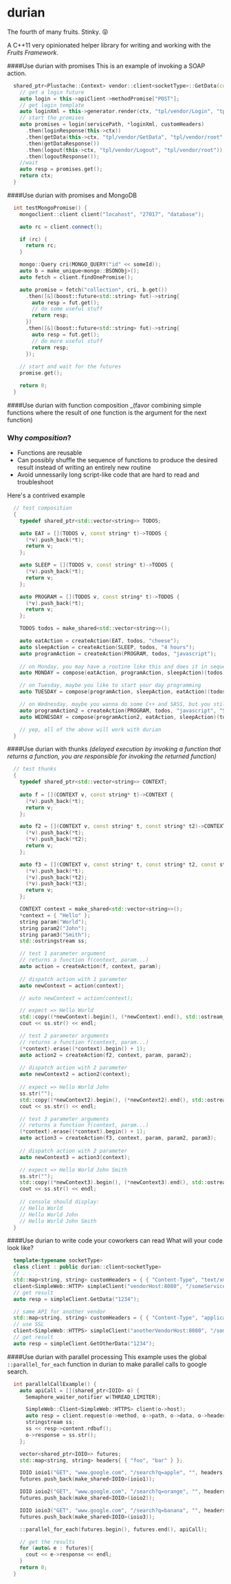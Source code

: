 # durian

The fourth of many fruits.  Stinky. :stuck_out_tongue_closed_eyes:

A C++11 very opinionated helper library for writing and working with the _Fruits Framework_. 

####Use durian with promises
This is an example of invoking a SOAP action.
```cpp
  shared_ptr<Plustache::Context> vendor::client<socketType>::GetData(const string trackingNumber) {
    // get a login future
    auto login = this->apiClient->methodPromise["POST"];
    // get login template
    auto loginXml = this->generator.render(ctx, "tpl/vendor/Login", "tpl/vendor/root");
    // start the promises
    auto promises = login(servicePath, *loginXml, customHeaders)
      .then(loginResponse(this->ctx))
      .then(getData(this->ctx, "tpl/vendor/GetData", "tpl/vendor/root", trackingNumber))
      .then(getDataResponse())
      .then(logout(this->ctx, "tpl/vendor/Logout", "tpl/vendor/root"))
      .then(logoutResponse());
    //wait
    auto resp = promises.get();
    return ctx;
  }
```

####Use durian with promises and MongoDB
```cpp
  int testMongoPromise() {
    mongoclient::client client("locahost", "27017", "database");

    auto rc = client.connect();

    if (rc) {
      return rc;
    }

    mongo::Query cri(MONGO_QUERY("id" << someId));
    auto b = make_unique<mongo::BSONObj>();
    auto fetch = client.findOnePromise();

    auto promise = fetch("collection", cri, b.get())
      .then([&](boost::future<std::string> fut)->string{
        auto resp = fut.get();
        // do some useful stuff
        return resp;
      })
      .then([&](boost::future<std::string> fut)->string{
        auto resp = fut.get();
        // do more useful stuff
        return resp;
      });
    
    // start and wait for the futures  
    promise.get();

    return 0;
  }
``` 

####Use durian with function composition _(favor combining simple functions where the result of one function is the argument for the next function)

### Why _composition_?
* Functions are reusable
* Can possibly shuffle the sequence of functions to produce the desired result instead of writing an entirely new routine
* Avoid unnessarily long script-like code that are hard to read and troubleshoot

Here's a contrived example
```cpp
  // test composition
  {
    typedef shared_ptr<std::vector<string>> TODOS;

    auto EAT = [](TODOS v, const string* t)->TODOS {
      (*v).push_back(*t);
      return v;
    };

    auto SLEEP = [](TODOS v, const string* t)->TODOS {
      (*v).push_back(*t);
      return v;
    };

    auto PROGRAM = [](TODOS v, const string* t)->TODOS {
      (*v).push_back(*t);
      return v;
    };

    TODOS todos = make_shared<std::vector<string>>();

    auto eatAction = createAction(EAT, todos, "cheese");
    auto sleepAction = createAction(SLEEP, todos, "4 hours");
    auto programAction = createAction(PROGRAM, todos, "javascript");
    
    // on Monday, you may have a routine like this and does it in sequence
    auto MONDAY = compose(eatAction, programAction, sleepAction)(todos);

    // on Tuesday, maybe you like to start your day programming
    auto TUESDAY = compose(programAction, sleepAction, eatAction)(todos);

    // on Wednesday, maybe you wanna do some C++ and SASS, but you still have to eat and sleep
    auto programAction2 = createAction(PROGRAM, todos, "javascript", "SASS");
    auto WEDNESDAY = compose(programAction2, eatAction, sleepAction)(todos);

    // yep, all of the above will work with durian
  }
```

####Use durian with thunks _(delayed execution by invoking a function that returns a function, you are responsible for invoking the returned function)_
```cpp
  // test thunks
  {
    typedef shared_ptr<std::vector<string>> CONTEXT;
    
    auto f = [](CONTEXT v, const string* t)->CONTEXT {
      (*v).push_back(*t);
      return v;
    };

    auto f2 = [](CONTEXT v, const string* t, const string* t2)->CONTEXT {
      (*v).push_back(*t);
      (*v).push_back(*t2);
      return v;
    };

    auto f3 = [](CONTEXT v, const string* t, const string* t2, const string* t3)->CONTEXT {
      (*v).push_back(*t);
      (*v).push_back(*t2);
      (*v).push_back(*t3);
      return v;
    };

    CONTEXT context = make_shared<std::vector<string>>();
    *context = { "Hello" };
    string param("World");
    string param2("John");
    string param3("Smith");
    std::ostringstream ss;

    // test 1 parameter argument
    // returns a function f(context, param...)
    auto action = createAction(f, context, param);
    
    // dispatch action with 1 parameter
    auto newContext = action(context);

    // auto newContext = action(context);

    // expect => Hello World
    std::copy((*newContext).begin(), (*newContext).end(), std::ostream_iterator<std::string>(ss, " "));
    cout << ss.str() << endl;

    // test 2 parameter arguments
    // returns a function f(context, param...)
    (*context).erase((*context).begin() + 1);
    auto action2 = createAction(f2, context, param, param2);
    
    // dispatch action with 2 parameter
    auto newContext2 = action2(context);
    
    // expect => Hello World John
    ss.str("");
    std::copy((*newContext2).begin(), (*newContext2).end(), std::ostream_iterator<std::string>(ss, " "));
    cout << ss.str() << endl;

    // test 3 parameter arguments
    // returns a function f(context, param...)
    (*context).erase((*context).begin() + 1);
    auto action3 = createAction(f3, context, param, param2, param3);
    
    // dispatch action with 2 parameter
    auto newContext3 = action3(context);

    // expect => Hello World John Smith
    ss.str("");
    std::copy((*newContext3).begin(), (*newContext3).end(), std::ostream_iterator<std::string>(ss, " "));
    cout << ss.str() << endl;
    
    // console should display:
    // Hello World
    // Hello World John
    // Hello World John Smith    
  }
```
####Use durian to write code your coworkers can read
What will your code look like?
```cpp
  template<typename socketType>
  class client : public durian::client<socketType>
  // . . .
  std::map<string, string> customHeaders = { { "Content-Type", "text/xml" } };
  client<SimpleWeb::HTTP> simpleClient("vendorHost:8080", "/someService", "user", "password", customHeaders);
  // get result
  auto resp = simpleClient.GetData("1234");

  // same API for another vendor
  std::map<string, string> customHeaders = { { "Content-Type", "application/json" } };
  // use SSL
  client<SimpleWeb::HTTPS> simpleClient("anotherVendorHost:8080", "/someService", "user", "password", customHeaders);
  // get result
  auto resp = simpleClient.GetOtherData("1234");
```

####Use durian with parallel processing
This example uses the global ```::parallel_for_each``` function in durian to make parallel calls to google search.
```cpp
  int parallelCallExample() {
    auto apiCall = [](shared_ptr<IOIO> o) {
      Semaphore_waiter_notifier w(THREAD_LIMITER);

      SimpleWeb::Client<SimpleWeb::HTTPS> client(o->host);
      auto resp = client.request(o->method, o->path, o->data, o->headers);
      stringstream ss;
      ss << resp->content.rdbuf();
      o->response = ss.str();
    };

    vector<shared_ptr<IOIO>> futures;
    std::map<string, string> headers{ { "foo", "bar" } };

    IOIO ioio1("GET", "www.google.com", "/search?q=apple", "", headers);
    futures.push_back(make_shared<IOIO>(ioio1));

    IOIO ioio2("GET", "www.google.com", "/search?q=orange", "", headers);
    futures.push_back(make_shared<IOIO>(ioio2));

    IOIO ioio3("GET", "www.google.com", "/search?q=banana", "", headers);
    futures.push_back(make_shared<IOIO>(ioio3));

    ::parallel_for_each(futures.begin(), futures.end(), apiCall);

    // get the results
    for (auto& e : futures){
      cout << e->response << endl;
    }
    return 0;
  }
```
